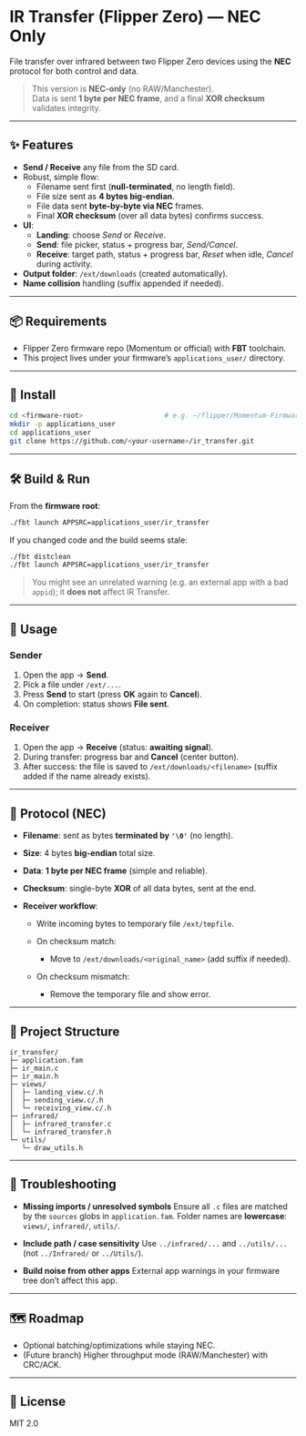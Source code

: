 
# IR Transfer (Flipper Zero) — NEC Only

File transfer over infrared between two Flipper Zero devices using the **NEC** protocol for both control and data.

> This version is **NEC-only** (no RAW/Manchester).  
> Data is sent **1 byte per NEC frame**, and a final **XOR checksum** validates integrity.

---

## ✨ Features

- **Send / Receive** any file from the SD card.
- Robust, simple flow:
  - Filename sent first (**null-terminated**, no length field).
  - File size sent as **4 bytes big-endian**.
  - File data sent **byte-by-byte via NEC** frames.
  - Final **XOR checksum** (over all data bytes) confirms success.
- **UI**:
  - **Landing**: choose _Send_ or _Receive_.
  - **Send**: file picker, status + progress bar, _Send/Cancel_.
  - **Receive**: target path, status + progress bar, _Reset_ when idle, _Cancel_ during activity.
- **Output folder**: `/ext/downloads` (created automatically).
- **Name collision** handling (suffix appended if needed).

---

## 📦 Requirements

- Flipper Zero firmware repo (Momentum or official) with **FBT** toolchain.
- This project lives under your firmware’s `applications_user/` directory.

---

## 🚀 Install

```bash
cd <firmware-root>                    # e.g. ~/flipper/Momentum-Firmware_gemini
mkdir -p applications_user
cd applications_user
git clone https://github.com/<your-username>/ir_transfer.git
```

---

## 🛠️ Build & Run

From the **firmware root**:

```bash
./fbt launch APPSRC=applications_user/ir_transfer
```

If you changed code and the build seems stale:

```bash
./fbt distclean
./fbt launch APPSRC=applications_user/ir_transfer
```

> You might see an unrelated warning (e.g. an external app with a bad `appid`); it **does not** affect IR Transfer.

---

## 🧭 Usage

### Sender

1. Open the app → **Send**.
2. Pick a file under `/ext/...`.
3. Press **Send** to start (press **OK** again to **Cancel**).
4. On completion: status shows **File sent**.

### Receiver

1. Open the app → **Receive** (status: **awaiting signal**).
2. During transfer: progress bar and **Cancel** (center button).
3. After success: the file is saved to `/ext/downloads/<filename>` (suffix added if the name already exists).

---

## 📡 Protocol (NEC)

- **Filename**: sent as bytes **terminated by `'\0'`** (no length).
- **Size**: 4 bytes **big-endian** total size.
- **Data**: **1 byte per NEC frame** (simple and reliable).
- **Checksum**: single-byte **XOR** of all data bytes, sent at the end.
- **Receiver workflow**:

  - Write incoming bytes to temporary file `/ext/tmpfile`.
  - On checksum match:

    - Move to `/ext/downloads/<original_name>` (add suffix if needed).

  - On checksum mismatch:

    - Remove the temporary file and show error.

---

## 📂 Project Structure

```
ir_transfer/
├─ application.fam
├─ ir_main.c
├─ ir_main.h
├─ views/
│  ├─ landing_view.c/.h
│  ├─ sending_view.c/.h
│  └─ receiving_view.c/.h
├─ infrared/
│  ├─ infrared_transfer.c
│  └─ infrared_transfer.h
└─ utils/
   └─ draw_utils.h
```

---

## 🧰 Troubleshooting

- **Missing imports / unresolved symbols**
  Ensure all `.c` files are matched by the `sources` globs in `application.fam`.
  Folder names are **lowercase**: `views/`, `infrared/`, `utils/`.

- **Include path / case sensitivity**
  Use `../infrared/...` and `../utils/...` (not `../Infrared/` or `../Utils/`).

- **Build noise from other apps**
  External app warnings in your firmware tree don’t affect this app.

---

## 🗺️ Roadmap

- Optional batching/optimizations while staying NEC.
- (Future branch) Higher throughput mode (RAW/Manchester) with CRC/ACK.

---

## 📝 License

MIT 2.0
